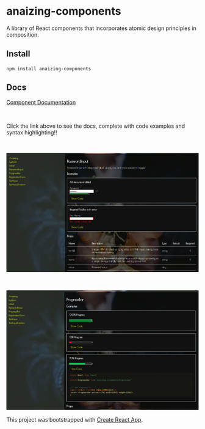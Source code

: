 # anaizing-components

A library of React components that incorporates atomic design principles in composition.

## Install

```
npm install anaizing-components
```

## Docs
[Component Documentation](https://anaizing.github.io/anaizing-components/)

<br>

Click the link above to see the docs, complete with code examples and syntax highlighting!!


<br>

![Screenshot of docs page](ComponentDocs.png)

<br>

![Screenshot of docs page](SyntaxHighlighting.png)





This project was bootstrapped with [Create React App](https://github.com/facebookincubator/create-react-app).
